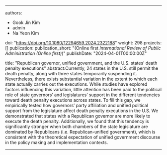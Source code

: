 
---

authors:
- Gook Jin Kim
- admin
- Na Yeon Kim
  
doi: "https://doi.org/10.1080/12294659.2024.2322188"
weight: 298
projects: []
publication:
publication_short: "(Online first _International Review of Public Administration (Online first)_)"
publishDate: "2024-04-01T00:00:00Z"

title: "Republican governor, unified government, and the U.S. states’ death penalty executions"
abstract:Currently, 24 states in the U.S. still permit the death penalty, along with three states temporarily suspending it. Nevertheless, there exists substantial variation in the extent to which each state actually carries out the executions. While studies have explored factors influencing this variation, little attention has been paid to the political role of state governors’ and legislatures’ support in the different tendencies toward death penalty executions across states. To fill this gap, we empirically tested how governors’ party affiliation and unified political support from the legislature affect death penalty executions in the U.S. We demonstrated that states with a Republican governor are more likely to execute the death penalty. Additionally, we found that this tendency is significantly stronger when both chambers of the state legislature are dominated by Republicans (i.e. Republican-unified government), which is consistent with the theoretical expectation of unified government discourse in the policy making and implementation contexts.

---
